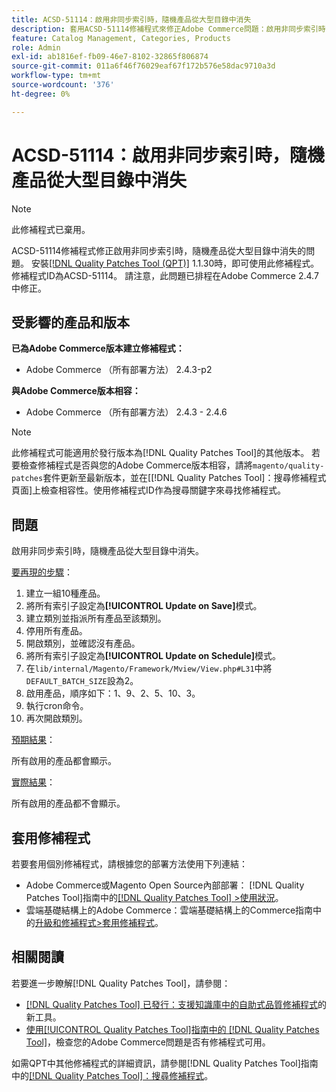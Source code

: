 ```yaml
---
title: ACSD-51114：啟用非同步索引時，隨機產品從大型目錄中消失
description: 套用ACSD-51114修補程式來修正Adobe Commerce問題：啟用非同步索引時，大型目錄中的隨機產品會消失。
feature: Catalog Management, Categories, Products
role: Admin
exl-id: ab1816ef-fb09-46e7-8102-32865f806874
source-git-commit: 011a6f46f76029eaf67f172b576e58dac9710a3d
workflow-type: tm+mt
source-wordcount: '376'
ht-degree: 0%

---
```


# ACSD-51114：啟用非同步索引時，隨機產品從大型目錄中消失

>[!NOTE]
>
>此修補程式已棄用。

ACSD-51114修補程式修正啟用非同步索引時，隨機產品從大型目錄中消失的問題。 安裝[[!DNL Quality Patches Tool (QPT)]](https://experienceleague.adobe.com/zh-hant/docs/commerce-operations/tools/quality-patches-tool/quality-patches-tool-to-self-serve-quality-patches) 1.1.30時，即可使用此修補程式。 修補程式ID為ACSD-51114。 請注意，此問題已排程在Adobe Commerce 2.4.7中修正。

## 受影響的產品和版本

**已為Adobe Commerce版本建立修補程式：**

* Adobe Commerce （所有部署方法） 2.4.3-p2

**與Adobe Commerce版本相容：**

* Adobe Commerce （所有部署方法） 2.4.3 - 2.4.6

>[!NOTE]
>
>此修補程式可能適用於發行版本為[!DNL Quality Patches Tool]的其他版本。 若要檢查修補程式是否與您的Adobe Commerce版本相容，請將`magento/quality-patches`套件更新至最新版本，並在[[!DNL Quality Patches Tool]：搜尋修補程式頁面]上檢查相容性。使用修補程式ID作為搜尋關鍵字來尋找修補程式。

## 問題

啟用非同步索引時，隨機產品從大型目錄中消失。

<u>要再現的步驟</u>：

1. 建立一組10種產品。
1. 將所有索引子設定為&#x200B;**[!UICONTROL Update on Save]**&#x200B;模式。
1. 建立類別並指派所有產品至該類別。
1. 停用所有產品。
1. 開啟類別，並確認沒有產品。
1. 將所有索引子設定為&#x200B;**[!UICONTROL Update on Schedule]**&#x200B;模式。
1. 在`lib/internal/Magento/Framework/Mview/View.php#L31`中將`DEFAULT_BATCH_SIZE`設為2。
1. 啟用產品，順序如下：1、9、2、5、10、3。
1. 執行cron命令。
1. 再次開啟類別。

<u>預期結果</u>：

所有啟用的產品都會顯示。

<u>實際結果</u>：

所有啟用的產品都不會顯示。

## 套用修補程式

若要套用個別修補程式，請根據您的部署方法使用下列連結：

* Adobe Commerce或Magento Open Source內部部署： [!DNL Quality Patches Tool]指南中的[[!DNL Quality Patches Tool] >使用狀況](/help/tools/quality-patches-tool/usage.md)。
* 雲端基礎結構上的Adobe Commerce：雲端基礎結構上的Commerce指南中的[升級和修補程式>套用修補程式](https://experienceleague.adobe.com/docs/commerce-cloud-service/user-guide/develop/upgrade/apply-patches.html?lang=zh-Hant)。

## 相關閱讀

若要進一步瞭解[!DNL Quality Patches Tool]，請參閱：

* [[!DNL Quality Patches Tool] 已發行：支援知識庫中的自助式品質修補程式](https://experienceleague.adobe.com/zh-hant/docs/commerce-operations/tools/quality-patches-tool/quality-patches-tool-to-self-serve-quality-patches)的新工具。
* [使用[!UICONTROL Quality Patches Tool]指南中的 [!DNL Quality Patches Tool]](/help/tools/quality-patches-tool/patches-available-in-qpt/check-patch-for-magento-issue-with-magento-quality-patches.md)，檢查您的Adobe Commerce問題是否有修補程式可用。


如需QPT中其他修補程式的詳細資訊，請參閱[!DNL Quality Patches Tool]指南中的[[!DNL Quality Patches Tool]：搜尋修補程式](https://experienceleague.adobe.com/tools/commerce-quality-patches/index.html?lang=zh-Hant)。
